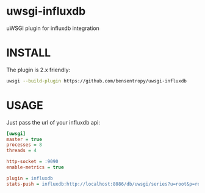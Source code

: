 uwsgi-influxdb
==============

uWSGI plugin for influxdb integration

INSTALL
=======

The plugin is 2.x friendly:

```sh
uwsgi --build-plugin https://github.com/bensentropy/uwsgi-influxdb
```

USAGE
=====

Just pass the url of your influxdb api:

```ini
[uwsgi]
master = true
processes = 8
threads = 4

http-socket = :9090
enable-metrics = true

plugin = influxdb
stats-push = influxdb:http://localhost:8086/db/uwsgi/series?u=root&p=root
```
